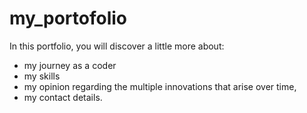 # my_portofolio

In this portfolio, you will discover a little more about:
- my journey as a coder 
- my skills 
- my opinion regarding the multiple innovations that arise over time,
- my contact details.
